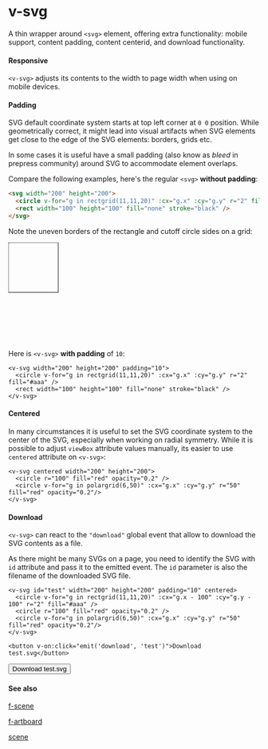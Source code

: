 # v-svg

A thin wrapper around `<svg>` element, offering extra functionality: mobile support, content padding, content centerid, and download functionality.

#### Responsive

`<v-svg>` adjusts its contents to the width to page width when using on mobile devices.

#### Padding

SVG default coordinate system starts at top left corner at `0 0` position. While geometrically correct, it might lead into visual artifacts when SVG elements get close to the edge of the SVG elements: borders, grids etc.

In some cases it is useful have a small padding (also know as _bleed_ in prepress community) around SVG to accommodate element overlaps.

Compare the following examples, here's the regular `<svg>` **without padding**:

```md
<svg width="200" height="200">
  <circle v-for="g in rectgrid(11,11,20)" :cx="g.x" :cy="g.y" r="2" fill="#aaa" />
  <rect width="100" height="100" fill="none" stroke="black" />
</svg>
```

Note the uneven borders of the rectangle and cutoff circle sides on a grid:

<svg width="200" height="200">
  <circle v-for="g in rectgrid(11,11,20)" :cx="g.x" :cy="g.y" r="2" fill="#aaa" />
  <rect width="100" height="100" fill="none" stroke="black" />
</svg>

Here is `<v-svg>` **with padding** of `10`:

```md{1}
<v-svg width="200" height="200" padding="10">
  <circle v-for="g in rectgrid(11,11,20)" :cx="g.x" :cy="g.y" r="2" fill="#aaa" />
  <rect width="100" height="100" fill="none" stroke="black" />
</v-svg>
```

<v-svg width="200" height="200" padding="10">
  <circle v-for="g in rectgrid(11,11,20)" :cx="g.x" :cy="g.y" r="2" fill="#aaa" />
  <rect width="100" height="100" fill="none" stroke="black" />
</v-svg>

#### Centered

In many circumstances it is useful to set the SVG coordinate system to the center of the SVG, especially when working on radial symmetry. While it is possible to adjust `viewBox` attribute values manually, its easier to use `centered` attribute on `<v-svg>`:

```md{1}
<v-svg centered width="200" height="200">
  <circle r="100" fill="red" opacity="0.2" />
  <circle v-for="g in polargrid(6,50)" :cx="g.x" :cy="g.y" r="50" fill="red" opacity="0.2"/>
</v-svg>
```

<v-svg centered width="200" height="200">
  <circle r="100" fill="red" opacity="0.2" />
  <circle v-for="g in polargrid(6,50)" :cx="g.x" :cy="g.y" r="50" fill="red" opacity="0.2"/>
</v-svg>

#### Download

`<v-svg>` can react to the `"download"` global event that allow to download the SVG contents as a file.

As there might be many SVGs on a page, you need to identify the SVG with `id` attribute and pass it to the emitted event. The `id` parameter is also the filename of the downloaded SVG file.

```md{1,7}
<v-svg id="test" width="200" height="200" padding="10" centered>
  <circle v-for="g in rectgrid(11,11,20)" :cx="g.x - 100" :cy="g.y - 100" r="2" fill="#aaa" />
  <circle r="100" fill="red" opacity="0.2" />
  <circle v-for="g in polargrid(6,50)" :cx="g.x" :cy="g.y" r="50" fill="red" opacity="0.2"/>
</v-svg>

<button v-on:click="emit('download', 'test')">Download test.svg</button>
```

<v-svg id="test" width="200" height="200" padding="10" centered>
  <circle v-for="g in rectgrid(11,11,20)" :cx="g.x - 100" :cy="g.y - 100" r="2" fill="#aaa" />
  <circle r="100" fill="red" opacity="0.2" />
  <circle v-for="g in polargrid(6,50)" :cx="g.x" :cy="g.y" r="50" fill="red" opacity="0.2"/>
</v-svg>

<button v-on:click="emit('download', 'test')">Download test.svg</button>

#### See also

[f-scene](https://designstem.github.io/fachwerk/docs/#/f-scene)

[f-artboard](https://designstem.github.io/fachwerk/docs/#/f-artboard)

[scene](https://visualia.github.io/visualia_original/#graphics_scene)
